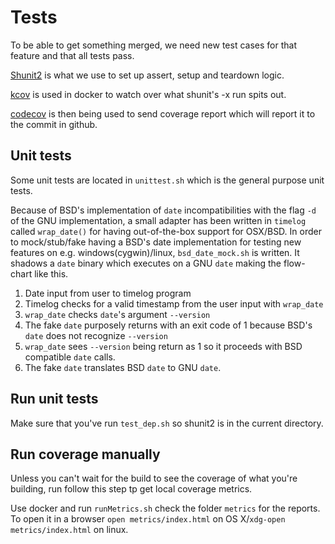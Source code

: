 # Tests

To be able to get something merged, we need new test cases for that feature and that all tests pass.

[Shunit2](https://github.com/kward/shunit2) is what we use to set up assert, setup and teardown logic.

[kcov](https://github.com/simonkagstrom/kcov) is used in docker to watch over what shunit's -x run spits out.

[codecov](https://codecov.io) is then being used to send coverage report which will report it to the commit in github.

## Unit tests

Some unit tests are located in `unittest.sh` which is the general purpose unit tests.

Because of BSD's implementation of `date` incompatibilities with the flag `-d` of the GNU implementation, a small adapter has been written in `timelog` called `wrap_date()` for having out-of-the-box support for OSX/BSD.
In order to mock/stub/fake having a BSD's date implementation for testing new features on e.g. windows(cygwin)/linux, `bsd_date_mock.sh` is written. It shadows a `date` binary which executes on a GNU `date` making the flow-chart like this.

1. Date input from user to timelog program
2. Timelog checks for a valid timestamp from the user input with `wrap_date`
3. `wrap_date` checks `date`'s argument `--version`
4. The fake `date` purposely returns with an exit code of 1 because BSD's `date` does not recognize `--version`
5. `wrap_date` sees `--version` being return as 1 so it proceeds with BSD compatible `date` calls.
6. The fake `date` translates BSD `date` to GNU `date`.

## Run unit tests
Make sure that you've run `test_dep.sh` so shunit2 is in the current directory.

## Run coverage manually
Unless you can't wait for the build to see the coverage of what you're building, run follow this step tp get local coverage metrics.

Use docker and run `runMetrics.sh` check the folder `metrics` for the reports. To open it in a browser `open metrics/index.html` on OS X/`xdg-open metrics/index.html` on linux.
